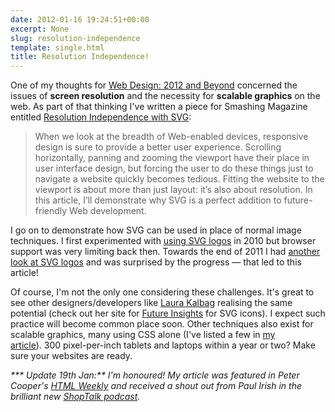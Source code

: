 ```yaml
---
date: 2012-01-16 19:24:51+00:00
excerpt: None
slug: resolution-independence
template: single.html
title: Resolution Independence!
---
```


One of my thoughts for [Web Design: 2012 and Beyond](/2011/12/15/web-design-2012-and-beyond/) concerned the issues of **screen resolution** and the necessity for **scalable graphics** on the web. As part of that thinking I've written a piece for Smashing Magazine entitled [Resolution Independence with SVG](http://coding.smashingmagazine.com/2012/01/16/resolution-independence-with-svg/):


<blockquote><p>When we look at the breadth of Web-enabled devices, responsive design is sure to provide a better user experience. Scrolling horizontally, panning and zooming the viewport have their place in user interface design, but forcing the user to do these things just to navigate a website quickly becomes tedious. Fitting the website to the viewport is about more than just layout: it’s also about resolution. In this article, I’ll demonstrate why SVG is a perfect addition to future-friendly Web development.</p></blockquote>


I go on to demonstrate how SVG can be used in place of normal image techniques. I first experimented with [using SVG logos](/2010/06/30/using-svg-logos/) in 2010 but browser support was very limiting back then. Towards the end of 2011 I had [another look at SVG logos](/2011/11/11/the-good-the-bad-and-the-logo/) and was surprised by the progress — that led to this article!

Of course, I'm not the only one considering these challenges. It's great to see other designers/developers like [Laura Kalbag](http://laurakalbag.com/) realising the same potential (check out her site for [Future Insights](http://futureinsightslive.com/) for SVG icons). I expect such practice will become common place soon. Other techniques also exist for scalable graphics, many using CSS alone (I've listed a few in [my article](http://coding.smashingmagazine.com/2012/01/16/resolution-independence-with-svg/)). 300 pixel-per-inch tablets and laptops within a year or two? Make sure your websites are ready.

_*** Update 19th Jan:** I'm honoured! My article was featured in Peter Cooper's [HTML Weekly](http://html5weekly.com/archive/21.html) and received a shout out from Paul Irish in the brilliant new [ShopTalk podcast](http://shoptalkshow.com/episodes/002-with-paul-irish/)._

